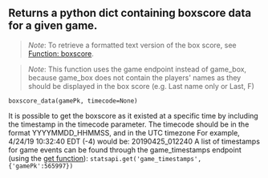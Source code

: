## Returns a python dict containing boxscore data for a given game.

> *Note*: To retrieve a formatted text version of the box score, see [Function: boxscore](https://github.com/toddrob99/MLB-StatsAPI/wiki/Function:-boxscore).

> *Note*: This function uses the game endpoint instead of game_box, because game_box does not contain the players' names as they should be displayed in the box score (e.g. Last name only or Last, F)

`boxscore_data(gamePk, timecode=None)`

It is possible to get the boxscore as it existed at a specific time by including the timestamp in the timecode parameter.
The timecode should be in the format YYYYMMDD_HHMMSS, and in the UTC timezone
For example, 4/24/19 10:32:40 EDT (-4) would be: 20190425_012240
A list of timestamps for game events can be found through the game_timestamps endpoint (using the [get function](https://github.com/toddrob99/MLB-StatsAPI/wiki/Function:-get)):
`statsapi.get('game_timestamps',{'gamePk':565997})`
